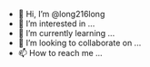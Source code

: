 - 👋 Hi, I’m @long216long
- 👀 I’m interested in ...
- 🌱 I’m currently learning ...
- 💞️ I’m looking to collaborate on ...
- 📫 How to reach me ...

<!---
long216long/long216long is a ✨ special ✨ repository because its `README.md` (this file) appears on your GitHub profile.
You can click the Preview link to take a look at your changes.
--->
